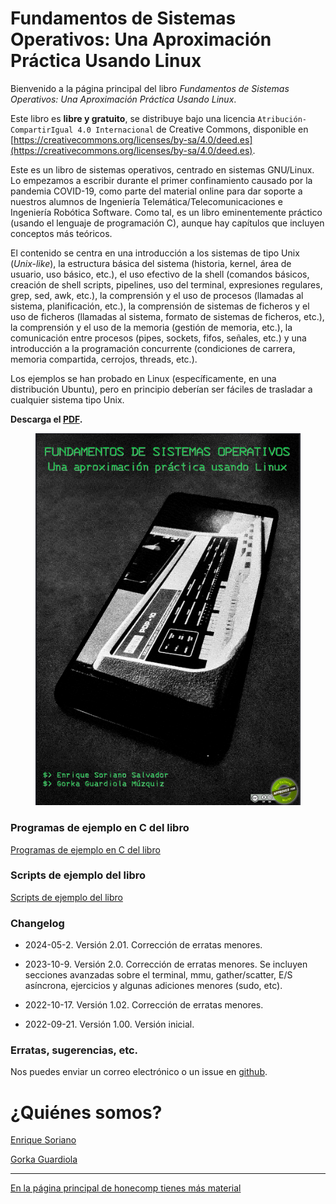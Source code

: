 # Fundamentos de Sistemas Operativos: Una Aproximación Práctica Usando Linux

Bienvenido a la página principal del libro
*Fundamentos de Sistemas Operativos: Una Aproximación Práctica Usando Linux*.

Este libro es **libre y gratuito**,
se distribuye bajo una licencia `Atribución-CompartirIgual 4.0 Internacional`
de Creative Commons, disponible en [https://creativecommons.org/licenses/by-sa/4.0/deed.es](https://creativecommons.org/licenses/by-sa/4.0/deed.es).

Este es un libro de sistemas operativos, centrado en sistemas GNU/Linux.
Lo empezamos a escribir durante el primer
confinamiento causado por la pandemia COVID-19, como parte del material online para
dar soporte a nuestros alumnos de Ingeniería Telemática/Telecomunicaciones e
Ingeniería Robótica Software. Como tal, es un libro eminentemente práctico (usando el lenguaje de programación C), aunque
hay capítulos que incluyen conceptos más teóricos.

El contenido se centra en una introducción a los sistemas
de tipo Unix (*Unix-like*), la estructura básica del sistema (historia, kernel, área de usuario, uso básico, etc.),
el uso efectivo de la shell (comandos básicos, creación de shell scripts, pipelines, uso del terminal, expresiones regulares, grep, sed, awk, etc.),
la comprensión y el uso de procesos (llamadas al sistema,
planificación, etc.),
la comprensión de sistemas de ficheros y el uso de ficheros (llamadas al sistema, formato de sistemas de ficheros, etc.), la comprensión y el uso de la memoria (gestión de memoria, etc.), la comunicación entre procesos (pipes, sockets, fifos, señales, etc.) y una introducción a la programación concurrente (condiciones de carrera, memoria compartida, cerrojos, threads, etc.).

Los ejemplos se han probado en Linux (específicamente, en una distribución Ubuntu), pero en principio
deberían ser fáciles de trasladar a cualquier sistema tipo Unix.

**Descarga el [PDF](https://github.com/honecomp/honecomp.github.io/raw/main/books/librossoo.pdf).**


<center>
<a href="https://github.com/honecomp/honecomp.github.io/raw/main/books/librossoo.pdf">
<figure class="image">
  <img src="figs/portada-libro-peq.png">
</figure>
</a>
</center>


### Programas de ejemplo en C del libro

[Programas de ejemplo en C del libro](https://github.com/honecomp/sotsrc)

### Scripts de ejemplo del libro

[Scripts de ejemplo del libro](https://github.com/honecomp/sotsrc)

### Changelog

* 2024-05-2. Versión 2.01. Corrección de erratas menores.

* 2023-10-9. Versión 2.0. Corrección de erratas menores. Se incluyen secciones
avanzadas sobre el terminal, mmu, gather/scatter, E/S asíncrona, ejercicios
y algunas adiciones menores (sudo, etc).

* 2022-10-17. Versión 1.02. Corrección de erratas menores.

* 2022-09-21. Versión 1.00. Versión inicial.

### Erratas, sugerencias, etc.

Nos puedes enviar un correo electrónico o un issue en [github](https://github.com/honecomp/honecomp.github.io/issues).


# ¿Quiénes somos?

[Enrique Soriano](https://gsyc.urjc.es/~esoriano/)

[Gorka Guardiola](http://paurea.net/)

___

[En la página principal de honecomp tienes más material](https://honecomp.github.io/)
